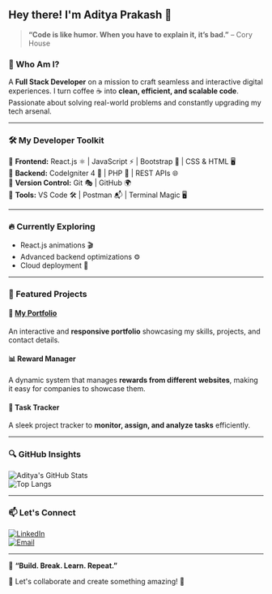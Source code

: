 ## Hey there! I'm Aditya Prakash 🚀

> **“Code is like humor. When you have to explain it, it’s bad.”** – Cory House

### 🌟 Who Am I?
A **Full Stack Developer** on a mission to craft seamless and interactive digital experiences. I turn coffee ☕ into **clean, efficient, and scalable code**. Passionate about solving real-world problems and constantly upgrading my tech arsenal.

---

### 🛠️ My Developer Toolkit

🔹 **Frontend:** React.js ⚛️ | JavaScript ⚡ | Bootstrap 🎨 | CSS & HTML 🖥️  
🔹 **Backend:** CodeIgniter 4 🚀 | PHP 🐘 | REST APIs 🌐  
🔹 **Version Control:** Git 🎭 | GitHub 🌍  
🔹 **Tools:** VS Code 🛠️ | Postman 📬 | Terminal Magic 🖥️

---

### 🔥 Currently Exploring
- React.js animations 🎬
- Advanced backend optimizations ⚙️
- Cloud deployment 🚀

---

### 🎯 Featured Projects
#### **🚀 [My Portfolio](https://github.com/prakash-aadi22/prakash-aadi22.github.io)**
An interactive and **responsive portfolio** showcasing my skills, projects, and contact details.

#### **📊 Reward Manager**
A dynamic system that manages **rewards from different websites**, making it easy for companies to showcase them.

#### **📌 Task Tracker**
A sleek project tracker to **monitor, assign, and analyze tasks** efficiently.

---

### 🔍 GitHub Insights
![Aditya's GitHub Stats](https://github-readme-stats.vercel.app/api?username=prakash-aadi22&show_icons=true&theme=tokyonight)  
![Top Langs](https://github-readme-stats.vercel.app/api/top-langs/?username=prakash-aadi22&layout=compact&theme=tokyonight)

---

### 📫 Let's Connect
[![LinkedIn](https://img.shields.io/badge/LinkedIn-0A66C2?style=for-the-badge&logo=linkedin&logoColor=white)](https://www.linkedin.com/in/aditya-prakash-2209/)  
[![Email](https://img.shields.io/badge/Email-D14836?style=for-the-badge&logo=gmail&logoColor=white)](mailto:prakashaditya2209@gmail.com)

---

🎯 **“Build. Break. Learn. Repeat.”**

💬 Let's collaborate and create something amazing! 🚀

